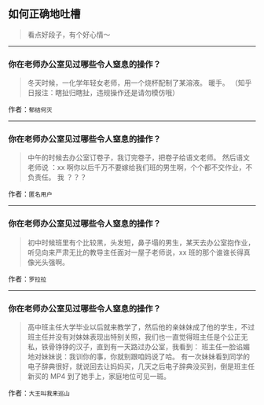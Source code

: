 ## 如何正确地吐槽

> 看点好段子，有个好心情～


 
---

### 你在老师办公室见过哪些令人窒息的操作？

> 冬天时候，一化学年轻女老师，用一个烧杯配制了某溶液。
> 暖手。
> （知乎日报注：瞎扯归瞎扯，违规操作还是请勿模仿哦）


作者：`郁结何灭`

---

### 你在老师办公室见过哪些令人窒息的操作？

> 中午的时候去办公室订卷子，我订完卷子，把卷子给语文老师。
> 然后语文老师说 ：xx 啊你以后千万不要嫁给我们班的男生啊，个个都不交作业，不负责任。
> 我 ？？？


作者：`匿名用户`

---

### 你在老师办公室见过哪些令人窒息的操作？

> 初中时候班里有个比较黑，头发短，鼻子塌的男生，某天去办公室抱作业，听见向来严肃无比的教导主任面对一屋子老师说，xx 班的那个谁谁长得真像光头强啊。


作者：`罗拉拉`

---

### 你在老师办公室见过哪些令人窒息的操作？

> 高中班主任大学毕业以后就来教学了，然后他的亲妹妹成了他的学生，不过班主任并没有对妹妹表现出特别关照，我们也一直觉得班主任是个公正无私，铁骨铮铮的汉子，直到有一天路过办公室，我看到：
> 班主任一脸谄媚地对妹妹说：我训你的事，你就别跟咱妈说了哈。
> 有一次妹妹看到同学的电子辞典很好，就说回去让妈妈买，几天之后电子辞典没买到，倒是班主任新买的 MP4 到了她手上，家庭地位可见一斑。


作者：`大王叫我来巡山`
